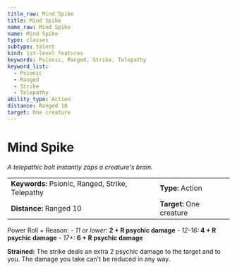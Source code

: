 ```yaml
---
title_raw: Mind Spike
title: Mind Spike
name_raw: Mind Spike
name: Mind Spike
type: classes
subtype: talent
kind: 1st-level features
keywords: Psionic, Ranged, Strike, Telepathy
keyword_list:
  - Psionic
  - Ranged
  - Strike
  - Telepathy
ability_type: Action
distance: Ranged 10
target: One creature
---
```


# Mind Spike

*A telepathic bolt instantly zaps a creature's brain.*

|                                                  |                          |
| :----------------------------------------------- | :----------------------- |
| **Keywords:** Psionic, Ranged, Strike, Telepathy | **Type:** Action         |
| **Distance:** Ranged 10                          | **Target:** One creature |

Power Roll + Reason: - *11 or lower:* **2 + R psychic damage** - *12-16:* **4 + R psychic damage** - *17+:* **6 + R psychic damage**

**Strained:** The strike deals an extra 2 psychic damage to the target and to you. The damage you take can't be reduced in any way.
